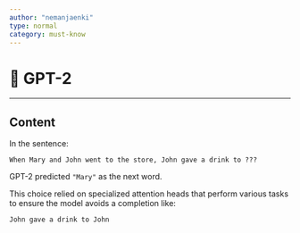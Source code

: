 ```yaml
---
author: "nemanjaenki"
type: normal
category: must-know
---
```


# 🧩 GPT-2

---

## Content

In the sentence:

```
When Mary and John went to the store, John gave a drink to ???
```

GPT-2 predicted `"Mary"` as the next word.

This choice relied on specialized attention heads that perform various tasks to ensure the model avoids a completion like:

```
John gave a drink to John
```